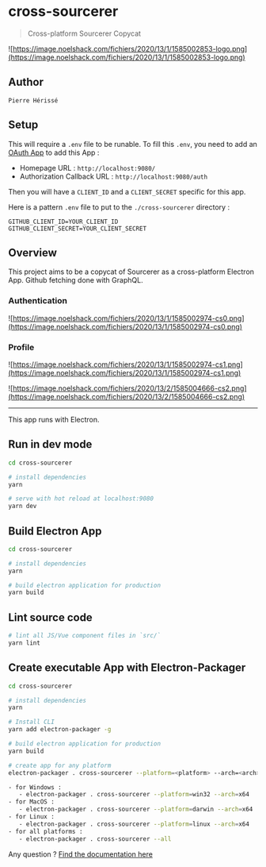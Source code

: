 # cross-sourcerer

> Cross-platform Sourcerer Copycat

![https://image.noelshack.com/fichiers/2020/13/1/1585002853-logo.png](https://image.noelshack.com/fichiers/2020/13/1/1585002853-logo.png)

## Author
`Pierre Hérissé`

## Setup
This will require a `.env` file to be runable. To fill this `.env`, you need to add an [OAuth App](https://github.com/settings/applications/new) to add this App :
   - Homepage URL : `http://localhost:9080/`
   - Authorization Callback URL : `http://localhost:9080/auth`

Then you will have a `CLIENT_ID` and a `CLIENT_SECRET` specific for this app.

Here is a pattern `.env` file to put to the `./cross-sourcerer` directory :
``` env
GITHUB_CLIENT_ID=YOUR_CLIENT_ID
GITHUB_CLIENT_SECRET=YOUR_CLIENT_SECRET
```

## Overview

This project aims to be a copycat of Sourcerer as a cross-platform Electron App. Github fetching done with GraphQL.

### Authentication

![https://image.noelshack.com/fichiers/2020/13/1/1585002974-cs0.png](https://image.noelshack.com/fichiers/2020/13/1/1585002974-cs0.png)

### Profile

![https://image.noelshack.com/fichiers/2020/13/1/1585002974-cs1.png](https://image.noelshack.com/fichiers/2020/13/1/1585002974-cs1.png)

![https://image.noelshack.com/fichiers/2020/13/2/1585004666-cs2.png](https://image.noelshack.com/fichiers/2020/13/2/1585004666-cs2.png)

---

This app runs with Electron.

## Run in dev mode

``` bash
cd cross-sourcerer

# install dependencies
yarn

# serve with hot reload at localhost:9080
yarn dev

```

## Build Electron App

``` bash
cd cross-sourcerer

# install dependencies
yarn

# build electron application for production
yarn build

```

## Lint source code

``` bash
# lint all JS/Vue component files in `src/`
yarn lint
```


## Create executable App with Electron-Packager

``` bash
cd cross-sourcerer

# install dependencies
yarn

# Install CLI
yarn add electron-packager -g

# build electron application for production
yarn build

# create app for any platform
electron-packager . cross-sourcerer --platform=<platform> --arch=<arch>

- for Windows :
   - electron-packager . cross-sourcerer --platform=win32 --arch=x64
- for MacOS :
   - electron-packager . cross-sourcerer --platform=darwin --arch=x64
- for Linux :
   - electron-packager . cross-sourcerer --platform=linux --arch=x64
- for all platforms :
   - electron-packager . cross-sourcerer --all
```

Any question ? [Find the documentation here](https://github.com/electron/electron-packager)


